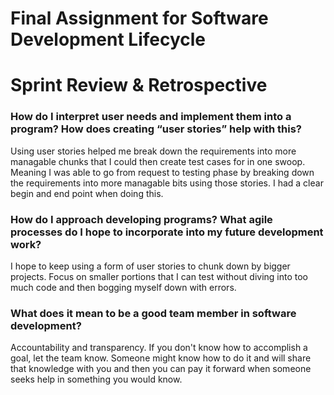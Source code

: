 # Final Assignment for Software Development Lifecycle
# Sprint Review & Retrospective

### How do I interpret user needs and implement them into a program? How does creating “user stories” help with this?
Using user stories helped me break down the requirements into more managable chunks that I could then create test cases for in one swoop. Meaning I was able to go from request to testing phase by breaking down
the requirements into more managable bits using those stories. I had a clear begin and end point when doing this. 

### How do I approach developing programs? What agile processes do I hope to incorporate into my future development work?
I hope to keep using a form of user stories to chunk down by bigger projects. Focus on smaller portions that I can test without diving into too much code and then bogging myself down with errors.

### What does it mean to be a good team member in software development?
Accountability and transparency. If you don't know how to accomplish a goal, let the team know. Someone might know how to do it and will share that knowledge with you and then you can pay it forward
when someone seeks help in something you would know. 
